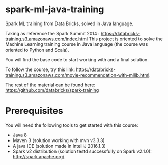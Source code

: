 # spark-ml-java-training
Spark ML training from Data Bricks, solved in Java language.

Taking as reference the Spark Summit 2014 : https://databricks-training.s3.amazonaws.com/index.html This project is oriented to solve the Machine Learning training course in Java language (the course was oriented to Python and Scala).

You will find the base code to start working with and a final solution. 

To follow the course, try this link: https://databricks-training.s3.amazonaws.com/movie-recommendation-with-mllib.html.

The rest of the material can be found here: https://github.com/databricks/spark-training

# Prerequisites

You will need the following tools to get started with this course:

* Java 8
* Maven 3 (solution working with mvn v3.3.3)
* A java IDE (solution made in IntelliJ 2016.1.3)
* Spark v2 distribution (solution testd successfully on Spark v2.1.0): http://spark.apache.org/
